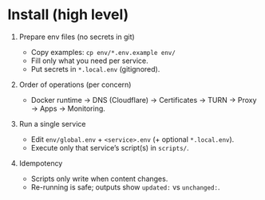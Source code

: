 # Install (high level)

1) Prepare env files (no secrets in git)
   - Copy examples: `cp env/*.env.example env/`
   - Fill only what you need per service.
   - Put secrets in `*.local.env` (gitignored).

2) Order of operations (per concern)
   - Docker runtime → DNS (Cloudflare) → Certificates → TURN → Proxy → Apps → Monitoring.

3) Run a single service
   - Edit `env/global.env` + `<service>.env` (+ optional `*.local.env`).
   - Execute only that service’s script(s) in `scripts/`.

4) Idempotency
   - Scripts only write when content changes.
   - Re-running is safe; outputs show `updated:` vs `unchanged:`.
